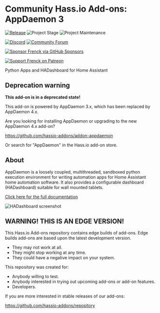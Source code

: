 # Community Hass.io Add-ons: AppDaemon 3

[![Release][release-shield]][release] ![Project Stage][project-stage-shield] ![Project Maintenance][maintenance-shield]

[![Discord][discord-shield]][discord] [![Community Forum][forum-shield]][forum]

[![Sponsor Frenck via GitHub Sponsors][github-sponsors-shield]][github-sponsors]

[![Support Frenck on Patreon][patreon-shield]][patreon]

Python Apps and HADashboard for Home Assistant

## Deprecation warning

**This add-on is in a deprecated state!**

This add-on is powered by AppDaemon 3.x, which has been replaced by
AppDaemon 4.x.

Are you looking for installing AppDaemon or upgrading to the new AppDaemon 4.x add-on?

<https://github.com/hassio-addons/addon-appdaemon>

Or search for "AppDaemon" in the Hass.io add-on store.

## About

AppDaemon is a loosely coupled, multithreaded, sandboxed python execution
environment for writing automation apps for Home Assistant home automation
software. It also provides a configurable dashboard (HADashboard) suitable
for wall mounted tablets.

[Click here for the full documentation][docs]

![HADashboard screenshot][screenshot]

## WARNING! THIS IS AN EDGE VERSION!

This Hass.io Add-ons repository contains edge builds of add-ons. Edge builds
add-ons are based upon the latest development version.

- They may not work at all.
- They might stop working at any time.
- They could have a negative impact on your system.

This repository was created for:

- Anybody willing to test.
- Anybody interested in trying out upcoming add-ons or add-on features.
- Developers.

If you are more interested in stable releases of our add-ons:

<https://github.com/hassio-addons/repository>

[discord-shield]: https://img.shields.io/discord/478094546522079232.svg
[discord]: https://discord.me/hassioaddons
[docs]: https://github.com/hassio-addons/addon-appdaemon3/blob/15125b4/README.md
[forum-shield]: https://img.shields.io/badge/community-forum-brightgreen.svg
[forum]: https://community.home-assistant.io/t/community-hass-io-add-on-appdaemon3/41261?u=frenck
[github-sponsors-shield]: https://frenck.dev/wp-content/uploads/2019/12/github_sponsor.png
[github-sponsors]: https://github.com/sponsors/frenck
[maintenance-shield]: https://img.shields.io/maintenance/yes/2020.svg
[patreon-shield]: https://frenck.dev/wp-content/uploads/2019/12/patreon.png
[patreon]: https://www.patreon.com/frenck
[project-stage-shield]: https://img.shields.io/badge/project%20stage-%20!%20DEPRECATED%20%20%20!-ff0000.svg
[release-shield]: https://img.shields.io/badge/version-15125b4-blue.svg
[release]: https://github.com/hassio-addons/addon-appdaemon3/tree/15125b4
[screenshot]: https://github.com/hassio-addons/addon-appdaemon3/raw/master/images/screenshot.png